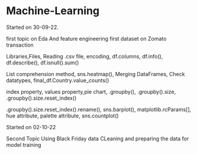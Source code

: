 # Machine-Learning

Started on 30-09-22.

first topic on Eda And feature engineering 
first dataset on Zomato transaction

Libraries,Files, Reading .csv file, encoding, df.columns, df.info(), df.describe(), df.isnull().sum()

List comprehension method, sns.heatmap(), Merging DataFrames, Check datatypes, final_df.Country.value_counts()

index property, values property,pie chart, .groupby(), .groupby().size, .groupby().size.reset_index()

.groupby().size.reset_index().rename(), sns.barplot(), matplotlib.rcParams[], hue attribute, palette attribute, sns.countplot()

Started on 02-10-22

Second Topic Using Black Friday data
CLeaning and preparing the data for model training
